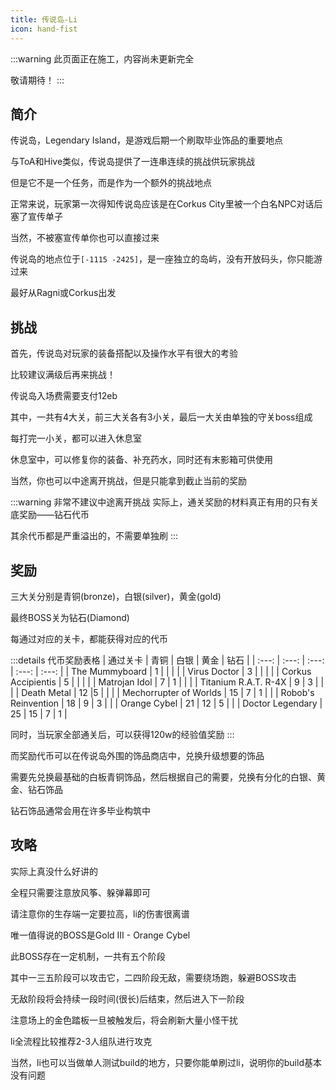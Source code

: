 ```yaml
---
title: 传说岛-Li
icon: hand-fist
---
```

:::warning
此页面正在施工，内容尚未更新完全

敬请期待！
:::
## 简介
传说岛，Legendary Island，是游戏后期一个刷取毕业饰品的重要地点

与ToA和Hive类似，传说岛提供了一连串连续的挑战供玩家挑战

但是它不是一个任务，而是作为一个额外的挑战地点

正常来说，玩家第一次得知传说岛应该是在Corkus City里被一个白名NPC对话后塞了宣传单子

当然，不被塞宣传单你也可以直接过来

传说岛的地点位于`[-1115 -2425]`，是一座独立的岛屿，没有开放码头，你只能游过来

最好从Ragni或Corkus出发

## 挑战

首先，传说岛对玩家的装备搭配以及操作水平有很大的考验

比较建议满级后再来挑战！

传说岛入场费需要支付12eb

其中，一共有4大关，前三大关各有3小关，最后一大关由单独的守关boss组成

每打完一小关，都可以进入休息室

休息室中，可以修复你的装备、补充药水，同时还有末影箱可供使用

当然，你也可以中途离开挑战，但是只能拿到截止当前的奖励

:::warning 非常不建议中途离开挑战
实际上，通关奖励的材料真正有用的只有关底奖励——钻石代币

其余代币都是严重溢出的，不需要单独刷
:::

## 奖励
三大关分别是青铜(bronze)，白银(silver)，黄金(gold)

最终BOSS关为钻石(Diamond)

每通过对应的关卡，都能获得对应的代币

:::details 代币奖励表格
| 通过关卡 | 青铜 | 白银 | 黄金 | 钻石 |
| :---: | :---: | :---: | :---: | :---: |
| The Mummyboard | 1 | | | |
| Virus Doctor | 3 | | | |
| Corkus Accipientis | 5 | | | |
| Matrojan Idol | 7 | 1 | | |
| Titanium R.A.T. R-4X | 9 | 3 | | |
| Death Metal  | 12 |5  | | |
| Mechorrupter of Worlds | 15 | 7 | 1 | |
| Robob's Reinvention | 18 | 9 | 3 | |
| Orange Cybel | 21 | 12 | 5 | |
| Doctor Legendary | 25 | 15 | 7 | 1 |

同时，当玩家全部通关后，可以获得120w的经验值奖励
:::

而奖励代币可以在传说岛外围的饰品商店中，兑换升级想要的饰品

需要先兑换最基础的白板青铜饰品，然后根据自己的需要，兑换有分化的白银、黄金、钻石饰品

钻石饰品通常会用在许多毕业构筑中

## 攻略

实际上真没什么好讲的

全程只需要注意放风筝、躲弹幕即可

请注意你的生存端一定要拉高，li的伤害很离谱

唯一值得说的BOSS是Gold III - Orange Cybel

此BOSS存在一定机制，一共有五个阶段

其中一三五阶段可以攻击它，二四阶段无敌，需要绕场跑，躲避BOSS攻击

无敌阶段将会持续一段时间(很长)后结束，然后进入下一阶段

注意场上的金色踏板一旦被触发后，将会刷新大量小怪干扰

li全流程比较推荐2-3人组队进行攻克

当然，li也可以当做单人测试build的地方，只要你能单刷过li，说明你的build基本没有问题



